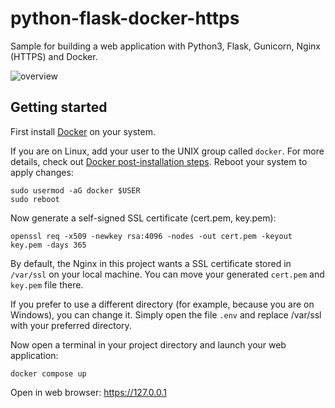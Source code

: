 # python-flask-docker-https

Sample for building a web application with Python3, Flask, Gunicorn, Nginx (HTTPS) and Docker.

![overview](https://user-images.githubusercontent.com/105594559/169369472-879dcac5-fc81-4953-9a75-385061bf2210.png)


## Getting started

First install [Docker](https://docs.docker.com/engine/install/) on your system.

If you are on Linux, add your user to the UNIX group called `docker`. For more details, check out [Docker post-installation steps](https://docs.docker.com/engine/install/linux-postinstall/). Reboot your system to apply changes:

```console
sudo usermod -aG docker $USER
sudo reboot
```

Now generate a self-signed SSL certificate (cert.pem, key.pem):

```console
openssl req -x509 -newkey rsa:4096 -nodes -out cert.pem -keyout key.pem -days 365
```

By default, the Nginx in this project wants a SSL certificate stored in `/var/ssl` on your local machine. You can move your generated `cert.pem` and `key.pem` file there. 

If you prefer to use a different directory (for example, because you are on Windows), you can change it. Simply open the file `.env` and replace /var/ssl with your preferred directory.

Now open a terminal in your project directory and launch your web application:
```console
docker compose up
```

Open in web browser: https://127.0.0.1

